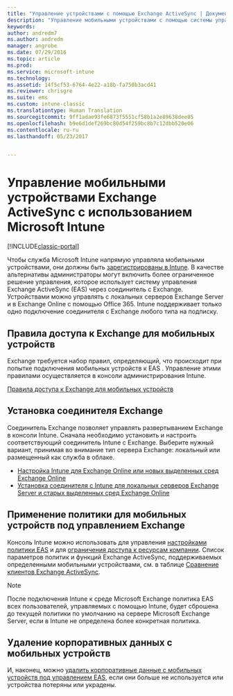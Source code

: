 ```yaml
---
title: "Управление устройствами с помощью Exchange ActiveSync | Документы Майкрософт"
description: "Управление мобильными устройствами с помощью системы управления Exchange ActiveSync (EAS) через соединитель с Exchange"
keywords: 
author: andredm7
ms.author: andredm
manager: angrobe
ms.date: 07/29/2016
ms.topic: article
ms.prod: 
ms.service: microsoft-intune
ms.technology: 
ms.assetid: 14f5cf53-6764-4e22-a18b-fa750b3acd41
ms.reviewer: chrisgre
ms.suite: ems
ms.custom: intune-classic
ms.translationtype: Human Translation
ms.sourcegitcommit: 9ff1adae93fe6873f5551cf58b1a2e89638dee85
ms.openlocfilehash: b9e6d1def269bc80d54f259bc8b7c12dbb520e06
ms.contentlocale: ru-ru
ms.lasthandoff: 05/23/2017


---
```


# <a name="exchange-activesync-mobile-device-management-with-microsoft-intune"></a>Управление мобильными устройствами Exchange ActiveSync с использованием Microsoft Intune

[!INCLUDE[classic-portal](../includes/classic-portal.md)]

Чтобы служба Microsoft Intune напрямую управляла мобильными устройствами, они должны быть [зарегистрированы в Intune](prerequisites-for-enrollment.md). В качестве альтернативы администраторы могут включить более ограниченное решение управления, которое использует систему управления Exchange ActiveSync (EAS) через соединитель с Exchange. Устройствами можно управлять с локальных серверов Exchange Server и в Exchange Online с помощью Office 365. Intune поддерживает только одно подключение соединителя с Exchange любого типа на подписку.

## <a name="exchange-access-rules-for-mobile-devices"></a>Правила доступа к Exchange для мобильных устройств ##

Exchange требуется набор правил, определяющий, что происходит при попытке подключения мобильных устройств к EAS . Управление этими правилами осуществляется в консоли администрирования Intune.

[Правила доступа к Exchange для мобильных устройств](exchange-access-rules-for-mobile-devices.md)

## <a name="install-the-exchange-connector"></a>Установка соединителя Exchange
Соединитель Exchange позволяет управлять развертыванием Exchange в консоли Intune. Сначала необходимо установить и настроить соответствующий соединитель Intune с Exchange. Выберите нужный вариант, принимая во внимание тип сервера Exchange: локальный или размещенный как служба в облаке.

-   [Настройка Intune для Exchange Online или новых выделенных сред Exchange Online](intune-service-to-service-exchange-connector.md)
-   [Установка соединителя с Intune для локальных серверов Exchange Server и старых выделенных сред Exchange Online](intune-on-premises-exchange-connector.md)


## <a name="apply-policy-for-exchange-managed-mobile-devices"></a>Применение политики для мобильных устройств под управлением Exchange
Консоль Intune можно использовать для управления [настройками политики EAS](exchange-activesync-policy-settings-in-microsoft-intune.md) и для [ограничения доступа к ресурсам компании](restrict-access-to-email-and-o365-services-with-microsoft-intune.md). Список параметров политик и функций Exchange ActiveSync, поддерживаемых определенными мобильными устройствами, см. в таблице [Сравнение клиентов Exchange ActiveSync](http://go.microsoft.com/fwlink/?LinkId=247270).

> [!NOTE]
> После подключения Intune к среде Microsoft Exchange политика EAS всех пользователей, управляемых с помощью Intune, будет сброшена до текущей политики по умолчанию на сервере Microsoft Exchange Server, если в Intune не определена более конкретная политика.

## <a name="wipe-company-data-from-mobile-devices"></a>Удаление корпоративных данных с мобильных устройств
И, наконец, можно [удалить корпоративные данные с мобильных устройств под управлением EAS](wipe-for-exchange-managed-mobile-devices.md), если они больше не используется или устройства потеряны или украдены.

